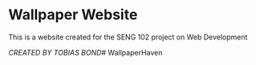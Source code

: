 # Wallpaper Website
This is a website created for the SENG 102 project on Web Development

*CREATED BY TOBIAS BOND*#   W a l l p a p e r H a v e n  
 